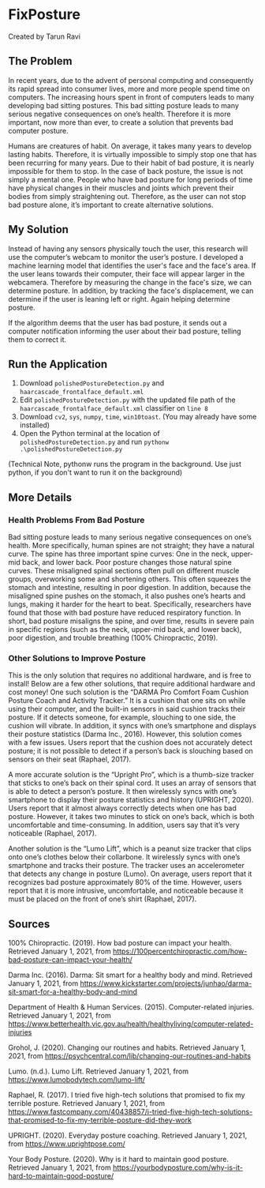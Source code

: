 # FixPosture
Created by Tarun Ravi
## The Problem
In recent years, due to the advent of personal computing and consequently its rapid spread into consumer lives, more and more people spend time on computers. The increasing hours spent in front of computers leads to many developing bad sitting postures. This bad sitting posture leads to many serious negative consequences on one’s health. Therefore it is more important, now more than ever, to create a solution that prevents bad computer posture.

Humans are creatures of habit. On average, it takes many years to develop lasting habits. Therefore, it is virtually impossible to simply stop one that has been recurring for many years. Due to their habit of bad posture, it is nearly impossible for them to stop. In the case of back posture, the issue is not simply a mental one. People who have bad posture for long periods of time have physical changes in their muscles and joints which prevent their bodies from simply straightening out. Therefore, as the user can not stop bad posture alone, it’s important to create alternative solutions. 

## My Solution
Instead of having any sensors physically touch the user, this research will use the computer’s webcam to monitor the user’s posture. I developed a machine learning model that identifies the user's face and the face's area. If the user leans towards their computer, their face will appear larger in the webcamera. Therefore by measuring the change in the face's size, we can determine posture. In addition, by tracking the face's displacement, we can determine if the user is leaning left or right. Again helping determine posture. 

If the algorithm deems that the user has bad posture, it sends out a computer notification informing the user about their bad posture, telling them to correct it. 

## Run the Application
1. Download `polishedPostureDetection.py` and `haarcascade_frontalface_default.xml`
2. Edit `polishedPostureDetection.py` with the updated file path of the `haarcascade_frontalface_default.xml` classifier on `line 8`
3. Download `cv2`, `sys`, `numpy`, `time`, `win10toast`. (You may already have some installed)
4. Open the Python terminal at the location of `polishedPostureDetection.py` and run `pythonw .\polishedPostureDetection.py`

(Technical Note, pythonw runs the program in the background. Use just python, if you don't want to run it on the background)

## More Details
### Health Problems From Bad Posture
Bad sitting posture leads to many serious negative consequences on one’s health. More specifically, human spines are not straight; they have a natural curve. The spine has three important spine curves: One in the neck, upper-mid back, and lower back. Poor posture changes those natural spine curves. These misaligned spinal sections often pull on different muscle groups, overworking some and shortening others. This often squeezes the stomach and intestine, resulting in poor digestion. In addition, because the misaligned spine pushes on the stomach, it also pushes one’s hearts and lungs, making it harder for the heart to beat. Specifically, researchers have found that those with bad posture have reduced respiratory function. In short, bad posture misaligns the spine, and over time, results in severe pain in specific regions (such as the neck, upper-mid back, and lower back), poor digestion, and trouble breathing (100% Chiropractic, 2019).

### Other Solutions to Improve Posture 
This is the only solution that requires no additional hardware, and is free to install! Below are a few other solutions, that require additional hardware and cost money!
One such solution is the “DARMA Pro Comfort Foam Cushion Posture Coach and Activity Tracker.” It is a cushion that one sits on while using their computer, and the built-in sensors in said cushion tracks their posture. If it detects someone, for example, slouching to one side, the cushion will vibrate. In addition, it syncs with one’s smartphone and displays their posture statistics (Darma Inc., 2016). However, this solution comes with a few issues. Users report that the cushion does not accurately detect posture; it is not possible to detect if a person’s back is slouching based on sensors on their seat (Raphael, 2017).

A more accurate solution is the “Upright Pro”, which is a thumb-size tracker that sticks to one’s back on their spinal cord. It uses an array of sensors that is able to detect a person’s posture. It then wirelessly syncs with one’s smartphone to display their posture statistics and history (UPRIGHT, 2020). Users report that it almost always correctly detects when one has bad posture. However, it takes two minutes to stick on one’s back, which is both uncomfortable and time-consuming. In addition, users say that it’s very noticeable (Raphael, 2017). 

Another solution is the “Lumo Lift”, which is a peanut size tracker that clips onto one’s clothes below their collarbone. It wirelessly syncs with one’s smartphone and tracks their posture. The tracker uses an accelerometer that detects any change in posture (Lumo). On average, users report that it recognizes bad posture approximately 80% of the time. However, users report that it is more intrusive, uncomfortable, and noticeable because it must be placed on the front of one’s shirt (Raphael, 2017). 

## Sources
100% Chiropractic. (2019). How bad posture can impact your health. Retrieved January 1, 2021, from https://100percentchiropractic.com/how-bad-posture-can-impact-your-health/

Darma Inc. (2016). Darma: Sit smart for a healthy body and mind. Retrieved January 1, 2021, from https://www.kickstarter.com/projects/junhao/darma-sit-smart-for-a-healthy-body-and-mind

Department of Health & Human Services. (2015). Computer-related injuries. Retrieved January 1, 2021, from https://www.betterhealth.vic.gov.au/health/healthyliving/computer-related-injuries

Grohol, J. (2020). Changing our routines and habits. Retrieved January 1, 2021, from https://psychcentral.com/lib/changing-our-routines-and-habits

Lumo. (n.d.). Lumo Lift. Retrieved January 1, 2021, from https://www.lumobodytech.com/lumo-lift/

Raphael, R. (2017). I tried five high-tech solutions that promised to fix my terrible posture. Retrieved January 1, 2021, from https://www.fastcompany.com/40438857/i-tried-five-high-tech-solutions-that-promised-to-fix-my-terrible-posture-did-they-work

UPRIGHT. (2020). Everyday posture coaching. Retrieved January 1, 2021, from https://www.uprightpose.com/

Your Body Posture. (2020). Why is it hard to maintain good posture. Retrieved January 1, 2021, from https://yourbodyposture.com/why-is-it-hard-to-maintain-good-posture/


